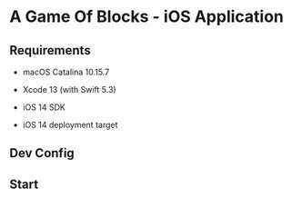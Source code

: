 # A Game Of Blocks - iOS Application

## Requirements

- macOS Catalina 10.15.7
- Xcode 13 (with Swift 5.3)

- iOS 14 SDK
- iOS 14 deployment target

## Dev Config


## Start

